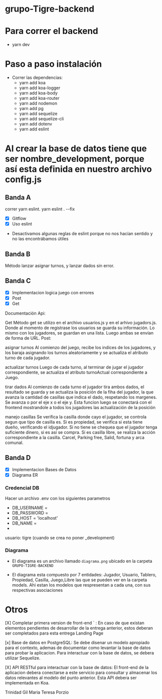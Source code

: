 # grupo-Tigre-backend

# Para correr el backend
- yarn dev

# Paso a paso instalación

- Correr las dependencias:
    - yarn add koa
    - yarn add koa-logger
    - yarn add koa-body
    - yarn add koa-router
    - yarn add nodemon
    - yarn add pg
    - yarn add sequelize
    - yarn add sequelize-cli
    - yarn add dotenv
    - yarn add eslint

# Al crear la base de datos tiene que ser nombre_development, porque así esta definida en nuestro archivo config.js

## Banda A
correr yarn eslint.
yarn eslint . --fix
- [x] Gitflow
- [x] Uso eslint

- Desactivamos algunas reglas de eslint porque no nos hacían sentido y no las encontrábamos útiles

## Banda B
Método lanzar asignar turnos, y lanzar dados sin error.

## Banda C
- [X] Implementacion logica juego con errores 
- [X] Post
- [X] Get

Documentación Api:

Get
Método get se utilizo en el archivo usuarios.js y en el arhivo jugadors.js. Donde al momento de registrase los usuarios se guarda su información. Lo mismo con los jugadores, se guardan en una lista. Luego ambas se envían de forma de URL.
Post:

asignar turnos
Al comienzo del juego, recibe los indices de los jugadores, y los baraja asignando los turnos aleatoriamente y se actualiza el atributo turno de cada jugador.

actualizar turnos
Luego de cada turno, al terminar de jugar el jugador correspondiente, se actualiza el atributo turnoActual correspondiente a Juego.

tirar dados
Al comienzo de cada turno el jugador tira ambos dados, el resultado se guarda y se actualiza la posición de la fiha del jugador, la que avanza la cantidad de casillas que indica el dado, respetando los margenes. Se avanza o por el eje x o el eje y. Esta funcion luego se conectará con el frontend mostrandole a todos los jugadores las actualización de la posición


manejo casillas
Se verifica la casilla donde cayo el jugador, se controla segun que tipo de casilla es.
Si es propiedad, se verifica si esta tiene dueño, verificando el idjugador. Si no tiene se chequea que el jugador tenga suficiente dinero, si es así se compra.
Si es casilla libre, se realiza la acción correspondiente a la casilla. Carcel, Parking free, Salid, fortuna y arca comunal.






## Banda D

- [x] Implementacion Bases de Datos
- [x] Diagrama ER

### Credencial DB
Hacer un archivo .env con los siguientes parametros
- DB_USERNAME = 
- DB_PASSWORD = 
- DB_HOST = 'localhost'
- DB_NAME = 
- 

usuario: tigre (cuando se crea no poner _development)

### Diagrama
- El diagrama es un archivo llamado ```diagrama.png``` ubicado en la carpeta ```GRUPO-TIGRE-BACKEND```

- El diagrama esta compuesto por 7 entidades: Jugador, Usuario, Tablero, Propiedad, Casilla, Juego,Libre las que se pueden ver en la carpeta models. Ahi estan los modelos que respresentan a cada una, con sus respectivas asociaciones

# Otros
[X] Completar primera version de front-end ´ : En caso de que existan elementos pendientes de desarrollar de
la entrega anterior, estos deberan ser completados para esta entrega
Landing Page

[x] Base de datos en PostgreSQL: Se debe disenar un modelo apropiado para el contexto, ademas de documentar como levantar la base de datos para probar la aplicacion. Para interactuar con la base de datos, se debera utilizar Sequelize.

[X] API RESTful para interactuar con la base de datos: El front-end de la aplicacion debera conectarse a este servicio para consultar y almacenar los datos relevantes al modelo del punto anterior. Esta API debera ser implementada en Koa.

Trinidad Gil
Maria Teresa Porzio
